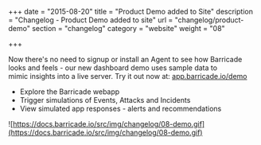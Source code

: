 +++
date = "2015-08-20"
title = "Product Demo added to Site"
description = "Changelog - Product Demo added to site"
url = "changelog/product-demo"
section = "changelog"
category = "website"
weight = "08"

+++

Now there's no need to signup or install an Agent to see how Barricade looks and feels - our new dashboard demo uses sample data to mimic insights into a live server. Try it out now at: [app.barricade.io/demo](https://app.barricade.io/demo)

*   Explore the Barricade webapp
*   Trigger simulations of Events, Attacks and Incidents
*   View simulated app responses - alerts and recommendations

![https://docs.barricade.io/src/img/changelog/08-demo.gif](https://docs.barricade.io/src/img/changelog/08-demo.gif)